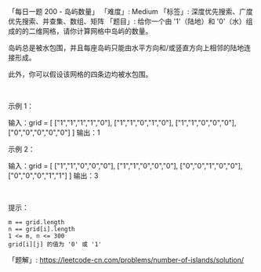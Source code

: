 「每日一题 200 - 岛屿数量」
「难度」: Medium
「标签」: 深度优先搜索、广度优先搜索、并查集、数组、矩阵
「题目」: 给你一个由 '1'（陆地）和 '0'（水）组成的的二维网格，请你计算网格中岛屿的数量。

岛屿总是被水包围，并且每座岛屿只能由水平方向和/或竖直方向上相邻的陆地连接形成。

此外，你可以假设该网格的四条边均被水包围。

 

示例 1：

输入：grid = [
  ["1","1","1","1","0"],
  ["1","1","0","1","0"],
  ["1","1","0","0","0"],
  ["0","0","0","0","0"]
]
输出：1


示例 2：

输入：grid = [
  ["1","1","0","0","0"],
  ["1","1","0","0","0"],
  ["0","0","1","0","0"],
  ["0","0","0","1","1"]
]
输出：3


 

提示：


	m == grid.length
	n == grid[i].length
	1 <= m, n <= 300
	grid[i][j] 的值为 '0' 或 '1'



「题解」: https://leetcode-cn.com/problems/number-of-islands/solution/